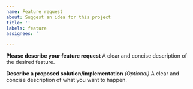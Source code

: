 ```yaml
---
name: Feature request
about: Suggest an idea for this project
title: ''
labels: feature
assignees: ''

---
```


**Please describe your feature request**
A clear and concise description of the desired feature.

**Describe a proposed solution/implementation** _(Optional)_
A clear and concise description of what you want to happen.